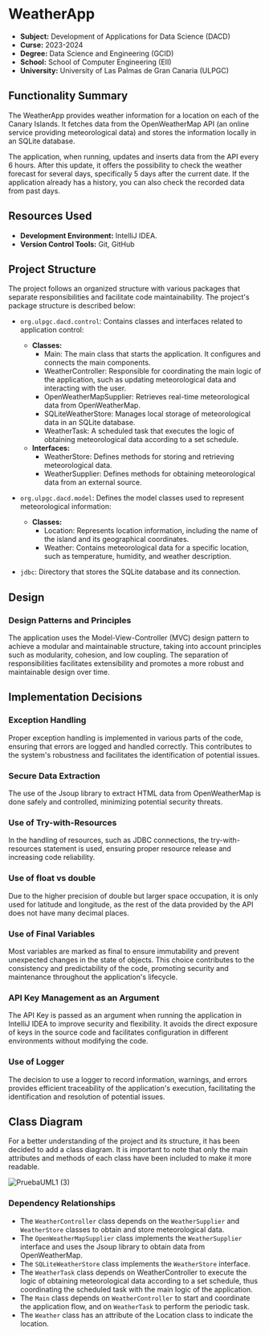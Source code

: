 # WeatherApp
- **Subject:** Development of Applications for Data Science (DACD)
- **Curse:** 2023-2024
- **Degree:** Data Science and Engineering (GCID)
- **School:** School of Computer Engineering (EII)
- **University:**  University of Las Palmas de Gran Canaria (ULPGC)

## Functionality Summary

The WeatherApp provides weather information for a location on each of the Canary Islands. It fetches data from the OpenWeatherMap API (an online service providing meteorological data) and stores the information locally in an SQLite database.

The application, when running, updates and inserts data from the API every 6 hours. After this update, it offers the possibility to check the weather forecast for several days, specifically 5 days after the current date. If the application already has a history, you can also check the recorded data from past days.

## Resources Used
- **Development Environment:** IntelliJ IDEA.
- **Version Control Tools:** Git, GitHub

## Project Structure

The project follows an organized structure with various packages that separate responsibilities and facilitate code maintainability. The project's package structure is described below:

- `org.ulpgc.dacd.control`: Contains classes and interfaces related to application control:
    - **Classes:**
        - Main: The main class that starts the application. It configures and connects the main components.
        - WeatherController: Responsible for coordinating the main logic of the application, such as updating meteorological data and interacting with the user.
        - OpenWeatherMapSupplier: Retrieves real-time meteorological data from OpenWeatherMap.
        - SQLiteWeatherStore: Manages local storage of meteorological data in an SQLite database.
        - WeatherTask: A scheduled task that executes the logic of obtaining meteorological data according to a set schedule.
    - **Interfaces:**
        - WeatherStore: Defines methods for storing and retrieving meteorological data.
        - WeatherSupplier: Defines methods for obtaining meteorological data from an external source.

- `org.ulpgc.dacd.model`: Defines the model classes used to represent meteorological information:
    - **Classes:**
        - Location: Represents location information, including the name of the island and its geographical coordinates.
        - Weather:  Contains meteorological data for a specific location, such as temperature, humidity, and weather description.

- `jdbc`: Directory that stores the SQLite database and its connection.

## Design

### Design Patterns and Principles

The application uses the Model-View-Controller (MVC) design pattern to achieve a modular and maintainable structure, taking into account principles such as modularity, cohesion, and low coupling. The separation of responsibilities facilitates extensibility and promotes a more robust and maintainable design over time.

## Implementation Decisions

### Exception Handling
Proper exception handling is implemented in various parts of the code, ensuring that errors are logged and handled correctly. This contributes to the system's robustness and facilitates the identification of potential issues.

### Secure Data Extraction
The use of the Jsoup library to extract HTML data from OpenWeatherMap is done safely and controlled, minimizing potential security threats.

### Use of Try-with-Resources
In the handling of resources, such as JDBC connections, the try-with-resources statement is used, ensuring proper resource release and increasing code reliability.

### Use of float vs double

Due to the higher precision of double but larger space occupation, it is only used for latitude and longitude, as the rest of the data provided by the API does not have many decimal places.

### Use of Final Variables

Most variables are marked as final to ensure immutability and prevent unexpected changes in the state of objects. This choice contributes to the consistency and predictability of the code, promoting security and maintenance throughout the application's lifecycle.

### API Key Management as an Argument

The API Key is passed as an argument when running the application in IntelliJ IDEA to improve security and flexibility. It avoids the direct exposure of keys in the source code and facilitates configuration in different environments without modifying the code.

### Use of Logger

The decision to use a logger to record information, warnings, and errors provides efficient traceability of the application's execution, facilitating the identification and resolution of potential issues.

## Class Diagram

For a better understanding of the project and its structure, it has been decided to add a class diagram. It is important to note that only the main attributes and methods of each class have been included to make it more readable.

![PruebaUML1 (3)](https://github.com/MariaAlonsoLeon/Practice1/assets/145381435/8eda6e19-1fe7-47ba-bca0-0826f2d05d28)

### Dependency Relationships

- The `WeatherController` class depends on the `WeatherSupplier` and `WeatherStore` classes to obtain and store meteorological data.
- The `OpenWeatherMapSupplier` class implements the `WeatherSupplier` interface and uses the Jsoup library to obtain data from OpenWeatherMap.
- The `SQLiteWeatherStore` class implements the `WeatherStore` interface.
- The `WeatherTask` class depends on WeatherController to execute the logic of obtaining meteorological data according to a set schedule, thus coordinating the scheduled task with the main logic of the application.
- The `Main` class depends on `WeatherController` to start and coordinate the application flow, and on `WeatherTask` to perform the periodic task.
- The `Weather` class has an attribute of the Location class to indicate the location.